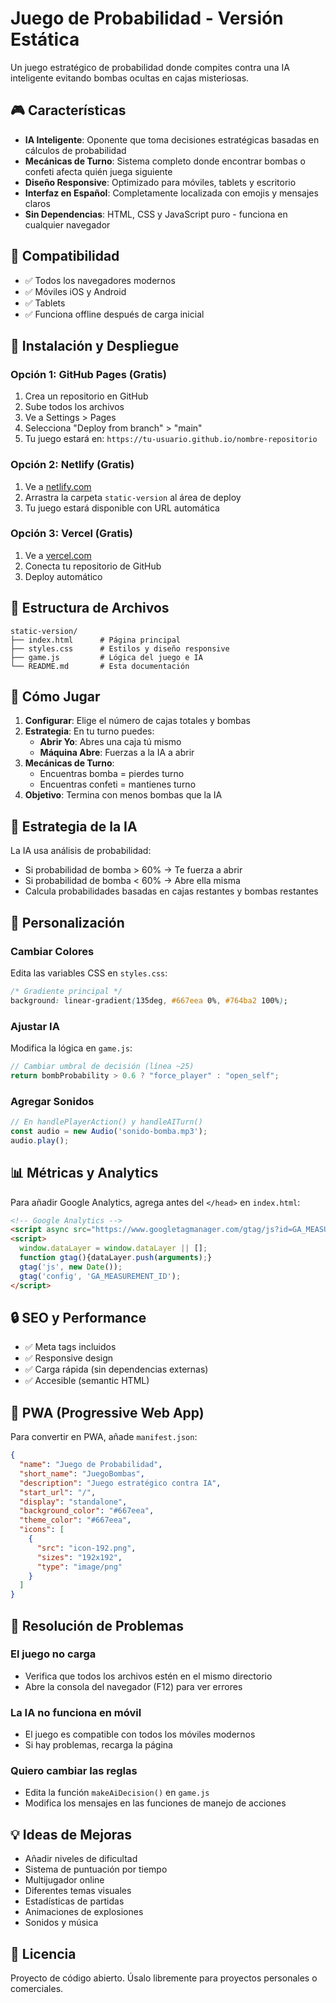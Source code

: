# Juego de Probabilidad - Versión Estática

Un juego estratégico de probabilidad donde compites contra una IA inteligente evitando bombas ocultas en cajas misteriosas.

## 🎮 Características

- **IA Inteligente**: Oponente que toma decisiones estratégicas basadas en cálculos de probabilidad
- **Mecánicas de Turno**: Sistema completo donde encontrar bombas o confeti afecta quién juega siguiente
- **Diseño Responsive**: Optimizado para móviles, tablets y escritorio
- **Interfaz en Español**: Completamente localizada con emojis y mensajes claros
- **Sin Dependencias**: HTML, CSS y JavaScript puro - funciona en cualquier navegador

## 📱 Compatibilidad

- ✅ Todos los navegadores modernos
- ✅ Móviles iOS y Android
- ✅ Tablets
- ✅ Funciona offline después de carga inicial

## 🚀 Instalación y Despliegue

### Opción 1: GitHub Pages (Gratis)
1. Crea un repositorio en GitHub
2. Sube todos los archivos
3. Ve a Settings > Pages
4. Selecciona "Deploy from branch" > "main"
5. Tu juego estará en: `https://tu-usuario.github.io/nombre-repositorio`

### Opción 2: Netlify (Gratis)
1. Ve a [netlify.com](https://netlify.com)
2. Arrastra la carpeta `static-version` al área de deploy
3. Tu juego estará disponible con URL automática

### Opción 3: Vercel (Gratis)
1. Ve a [vercel.com](https://vercel.com)
2. Conecta tu repositorio de GitHub
3. Deploy automático

## 📂 Estructura de Archivos

```
static-version/
├── index.html      # Página principal
├── styles.css      # Estilos y diseño responsive
├── game.js         # Lógica del juego e IA
└── README.md       # Esta documentación
```

## 🎯 Cómo Jugar

1. **Configurar**: Elige el número de cajas totales y bombas
2. **Estrategia**: En tu turno puedes:
   - **Abrir Yo**: Abres una caja tú mismo
   - **Máquina Abre**: Fuerzas a la IA a abrir
3. **Mecánicas de Turno**:
   - Encuentras bomba = pierdes turno
   - Encuentras confeti = mantienes turno
4. **Objetivo**: Termina con menos bombas que la IA

## 🤖 Estrategia de la IA

La IA usa análisis de probabilidad:
- Si probabilidad de bomba > 60% → Te fuerza a abrir
- Si probabilidad de bomba < 60% → Abre ella misma
- Calcula probabilidades basadas en cajas restantes y bombas restantes

## 🔧 Personalización

### Cambiar Colores
Edita las variables CSS en `styles.css`:
```css
/* Gradiente principal */
background: linear-gradient(135deg, #667eea 0%, #764ba2 100%);
```

### Ajustar IA
Modifica la lógica en `game.js`:
```javascript
// Cambiar umbral de decisión (línea ~25)
return bombProbability > 0.6 ? "force_player" : "open_self";
```

### Agregar Sonidos
```javascript
// En handlePlayerAction() y handleAITurn()
const audio = new Audio('sonido-bomba.mp3');
audio.play();
```

## 📊 Métricas y Analytics

Para añadir Google Analytics, agrega antes del `</head>` en `index.html`:
```html
<!-- Google Analytics -->
<script async src="https://www.googletagmanager.com/gtag/js?id=GA_MEASUREMENT_ID"></script>
<script>
  window.dataLayer = window.dataLayer || [];
  function gtag(){dataLayer.push(arguments);}
  gtag('js', new Date());
  gtag('config', 'GA_MEASUREMENT_ID');
</script>
```

## 🔒 SEO y Performance

- ✅ Meta tags incluidos
- ✅ Responsive design
- ✅ Carga rápida (sin dependencias externas)
- ✅ Accesible (semantic HTML)

## 📱 PWA (Progressive Web App)

Para convertir en PWA, añade `manifest.json`:
```json
{
  "name": "Juego de Probabilidad",
  "short_name": "JuegoBombas",
  "description": "Juego estratégico contra IA",
  "start_url": "/",
  "display": "standalone",
  "background_color": "#667eea",
  "theme_color": "#667eea",
  "icons": [
    {
      "src": "icon-192.png",
      "sizes": "192x192",
      "type": "image/png"
    }
  ]
}
```

## 🐛 Resolución de Problemas

### El juego no carga
- Verifica que todos los archivos estén en el mismo directorio
- Abre la consola del navegador (F12) para ver errores

### La IA no funciona en móvil
- El juego es compatible con todos los móviles modernos
- Si hay problemas, recarga la página

### Quiero cambiar las reglas
- Edita la función `makeAiDecision()` en `game.js`
- Modifica los mensajes en las funciones de manejo de acciones

## 💡 Ideas de Mejoras

- Añadir niveles de dificultad
- Sistema de puntuación por tiempo
- Multijugador online
- Diferentes temas visuales
- Estadísticas de partidas
- Animaciones de explosiones
- Sonidos y música

## 📄 Licencia

Proyecto de código abierto. Úsalo libremente para proyectos personales o comerciales.
